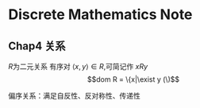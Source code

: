 # Discrete Mathematics Note
## Chap4 关系
$R$为二元关系
有序对 $\langle{x,y}\rangle \in R$,可简记作 $xRy$
$$dom R = \{x|\exist y (\)$$

偏序关系：满足自反性、反对称性、传递性